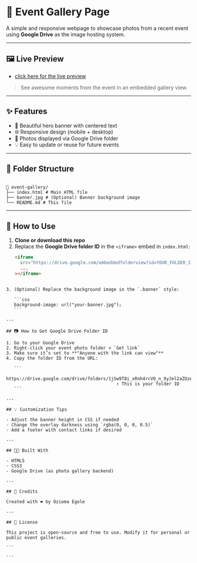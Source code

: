 # 🎉 Event Gallery Page

A simple and responsive webpage to showcase photos from a recent event using **Google Drive** as the image hosting system.

---

## 🖼️ Live Preview

- [click here for the live preview](https://event-image-sharing.vercel.app/)

> See awesome moments from the event in an embedded gallery view.

---

## ✨ Features

- 🎨 Beautiful hero banner with centered text
- 🌐 Responsive design (mobile + desktop)
- 📁 Photos displayed via Google Drive folder
- 💡 Easy to update or reuse for future events

---

## 📁 Folder Structure

```

📂 event-gallery/
├── index.html # Main HTML file
├── banner.jpg # (Optional) Banner background image
└── README.md # This file

```

---

## 🔧 How to Use

1. **Clone or download this repo**
2. Replace the **Google Drive folder ID** in the `<iframe>` embed in `index.html`:
   ```html
   <iframe
     src="https://drive.google.com/embeddedfolderview?id=YOUR_FOLDER_ID#grid"
     ...
   ></iframe>
   ```

````

3. (Optional) Replace the background image in the `.banner` style:

   ```css
   background-image: url("your-banner.jpg");
   ```

---

## 📷 How to Get Google Drive Folder ID

1. Go to your Google Drive
2. Right-click your event photo folder > `Get link`
3. Make sure it’s set to **"Anyone with the link can view"**
4. Copy the folder ID from the URL:

   ```
   https://drive.google.com/drive/folders/1jSw9T8i_xRnh4rcVO_n_9yJel2aZOzAhbY
                                          ↑ This is your folder ID
   ```

---

## 💡 Customization Tips

- Adjust the banner height in CSS if needed
- Change the overlay darkness using `rgba(0, 0, 0, 0.5)`
- Add a footer with contact links if desired

---

## 🧑‍💻 Built With

- HTML5
- CSS3
- Google Drive (as photo gallery backend)

---

## 🙏 Credits

Created with ❤️ by Ozioma Egole

---

## 📄 License

This project is open-source and free to use. Modify it for personal or public event galleries.

```

```
````
